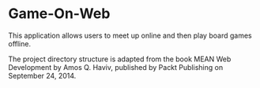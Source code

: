# Game-On-Web

This application allows users to meet up online and then play board games offline.

The project directory structure is adapted from the book MEAN Web Development by Amos Q. Haviv, published by Packt Publishing on September 24, 2014.